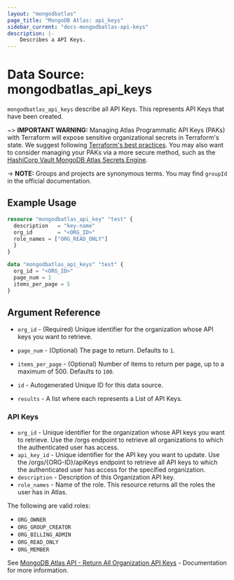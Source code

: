 ```yaml
---
layout: "mongodbatlas"
page_title: "MongoDB Atlas: api_keys"
sidebar_current: "docs-mongodbatlas-api-keys"
description: |-
    Describes a API Keys.
---
```


# Data Source: mongodbatlas_api_keys

`mongodbatlas_api_keys` describe all API Keys. This represents API Keys that have been created.

~> **IMPORTANT WARNING:** Managing Atlas Programmatic API Keys (PAKs) with Terraform will expose sensitive organizational secrets in Terraform's state. We suggest following [Terraform's best practices](https://developer.hashicorp.com/terraform/language/state/sensitive-data). You may also want to consider managing your PAKs via a more secure method, such as the [HashiCorp Vault MongoDB Atlas Secrets Engine](https://developer.hashicorp.com/vault/docs/secrets/mongodbatlas).

-> **NOTE:** Groups and projects are synonymous terms. You may find `groupId` in the official documentation.

## Example Usage

```terraform
resource "mongodbatlas_api_key" "test" {
  description   = "key-name"
  org_id        = "<ORG_ID>"
  role_names = ["ORG_READ_ONLY"]
  }
}

data "mongodbatlas_api_keys" "test" {
  org_id = "<ORG_ID>"
  page_num = 1
  items_per_page = 5
}
```

## Argument Reference
* `org_id` - (Required) Unique identifier for the organization whose API keys you want to retrieve.
* `page_num` - (Optional) The page to return. Defaults to `1`.
* `items_per_page` - (Optional) Number of items to return per page, up to a maximum of 500. Defaults to `100`.

* `id` - Autogenerated Unique ID for this data source.
* `results` - A list where each represents a List of API Keys.


### API Keys

* `org_id` - Unique identifier for the organization whose API keys you want to retrieve. Use the /orgs endpoint to retrieve all organizations to which the authenticated user has access.
* `api_key_id` - Unique identifier for the API key you want to update. Use the /orgs/{ORG-ID}/apiKeys endpoint to retrieve all API keys to which the authenticated user has access for the specified organization.
* `description` -	Description of this Organization API key.
* `role_names` - Name of the role. This resource returns all the roles the user has in Atlas.

The following are valid roles:
  * `ORG_OWNER`
  * `ORG_GROUP_CREATOR`
  * `ORG_BILLING_ADMIN`
  * `ORG_READ_ONLY`
  * `ORG_MEMBER`
  
See [MongoDB Atlas API - Return All Organization API Keys](https://www.mongodb.com/docs/atlas/reference/api-resources-spec/#tag/Programmatic-API-Keys/operation/listApiKeys) - Documentation for more information.
